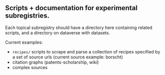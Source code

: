 ## Scripts + documentation for experimental subregistries.  

Each topical subregistry should have a directory here containing related scripts, and a directory on dataverse with datasets.

Current examples:  
* `recipes/` scripts to scrape and parse a collection of recipes specified by a set of source urls (current source example: borscht)
* citation graphs (patents-scholarship, wiki)
* complex sources 

